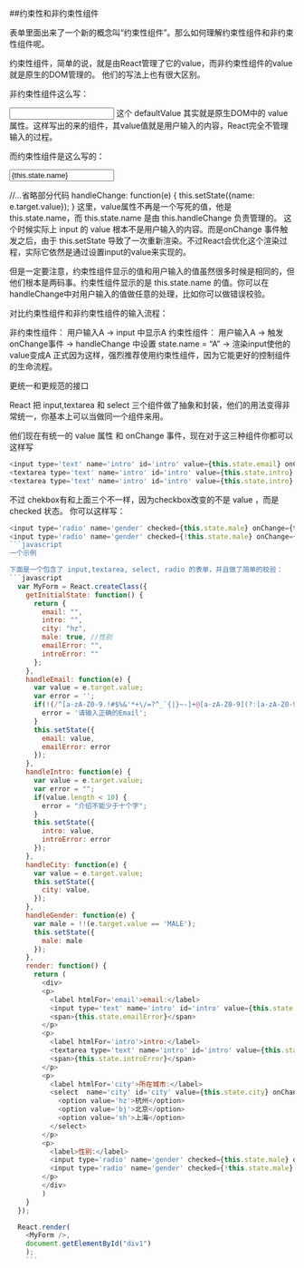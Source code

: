 ##约束性和非约束性组件

表单里面出来了一个新的概念叫“约束性组件”。那么如何理解约束性组件和非约束性组件呢。

约束性组件，简单的说，就是由React管理了它的value，而非约束性组件的value就是原生的DOM管理的。 
他们的写法上也有很大区别。

非约束性组件这么写：

<input type="text" defaultValue="a" />
这个 defaultValue 其实就是原生DOM中的 value 属性。这样写出的来的组件，其value值就是用户输入的内容，React完全不管理输入的过程。

而约束性组件是这么写的：

<input type="text" value={this.state.name} onChange={this.handleChange} />

//...省略部分代码
handleChange: function(e) {
  this.setState({name: e.target.value});
}
这里，value属性不再是一个写死的值，他是 this.state.name，而 this.state.name 是由 this.handleChange 负责管理的。 
这个时候实际上 input 的 value 根本不是用户输入的内容。而是onChange 事件触发之后，由于 this.setState 导致了一次重新渲染。不过React会优化这个渲染过程，实际它依然是通过设置input的value来实现的。

但是一定要注意，约束性组件显示的值和用户输入的值虽然很多时候是相同的，但他们根本是两码事。约束性组件显示的是 this.state.name 的值。你可以在handleChange中对用户输入的值做任意的处理，比如你可以做错误校验。

对比约束性组件和非约束性组件的输入流程：

非约束性组件： 用户输入A -> input 中显示A
约束性组件： 用户输入A -> 触发onChange事件 -> handleChange 中设置 state.name = “A” -> 渲染input使他的value变成A
正式因为这样，强烈推荐使用约束性组件，因为它能更好的控制组件的生命流程。

更统一和更规范的接口

React 把 input,textarea 和 select 三个组件做了抽象和封装，他们的用法变得非常统一，你基本上可以当做同一个组件来用。

他们现在有统一的 value 属性 和 onChange 事件，现在对于这三种组件你都可以这样写
```javascript
<input type='text' name='intro' id='intro' value={this.state.email} onChange={this.handleEmail} />
<textarea type='text' name='intro' id='intro' value={this.state.intro} onChange={this.handleIntro} />
<textarea type='text' name='intro' id='intro' value={this.state.intro} onChange={this.handleIntro} />
```
不过 chekbox有和上面三个不一样，因为checkbox改变的不是 value ，而是 checked 状态。 
你可以这样写：
```javascript
<input type='radio' name='gender' checked={this.state.male} onChange={this.handleGender} value='MALE' />
<input type='radio' name='gender' checked={!this.state.male} onChange={this.handleGender} value='FEMALE' />
```javascript
一个示例

下面是一个包含了 input,textarea, select, radio 的表单，并且做了简单的校验：
```javascript
  var MyForm = React.createClass({
    getInitialState: function() {
      return {
        email: "",
        intro: "",
        city: "hz",
        male: true, //性别
        emailError: "",
        introError: ""
      };
    },
    handleEmail: function(e) {
      var value = e.target.value;
      var error = '';
      if(!(/^[a-zA-Z0-9.!#$%&'*+\/=?^_`{|}~-]+@[a-zA-Z0-9](?:[a-zA-Z0-9-]{0,61}[a-zA-Z0-9])?(?:\.[a-zA-Z0-9](?:[a-zA-Z0-9-]{0,61}[a-zA-Z0-9])?)*$/.test(value))) {
        error = '请输入正确的Email';
      }
      this.setState({
        email: value,
        emailError: error
      });
    },
    handleIntro: function(e) {
      var value = e.target.value;
      var error = "";
      if(value.length < 10) {
        error = "介绍不能少于十个字";
      }
      this.setState({
        intro: value,
        introError: error
      });
    },
    handleCity: function(e) {
      var value = e.target.value;
      this.setState({
        city: value,
      });
    },
    handleGender: function(e) {
      var male = !!(e.target.value == 'MALE');
      this.setState({
        male: male
      });
    },
    render: function() {
      return (
        <div>
        <p>
          <label htmlFor='email'>email:</label>
          <input type='text' name='intro' id='intro' value={this.state.email} onChange={this.handleEmail} />
          <span>{this.state.emailError}</span>
        </p>
        <p>
          <label htmlFor='intro'>intro:</label>
          <textarea type='text' name='intro' id='intro' value={this.state.intro} onChange={this.handleIntro} />
          <span>{this.state.introError}</span>
        </p>
        <p>
          <label htmlFor='city'>所在城市:</label>
          <select  name='city' id='city' value={this.state.city} onChange={this.handleCity}>
            <option value='hz'>杭州</option>
            <option value='bj'>北京</option>
            <option value='sh'>上海</option>
          </select>
        </p>
        <p>
          <label>性别:</label>
          <input type='radio' name='gender' checked={this.state.male} onChange={this.handleGender} value='MALE' />
          <input type='radio' name='gender' checked={!this.state.male} onChange={this.handleGender} value='FEMALE' />
        </p>
        </div>
        )
    }
  });

  React.render(
    <MyForm />,
    document.getElementById("div1")
    );
    ```
